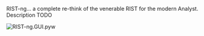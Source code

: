 RIST-ng... a complete re-think of the venerable RIST for the modern Analyst.  Description TODO

![RIST-ng.GUI.pyw](https://i.imgur.com/F4pMZqw.png "RIST-ng.GUI.pyw")
